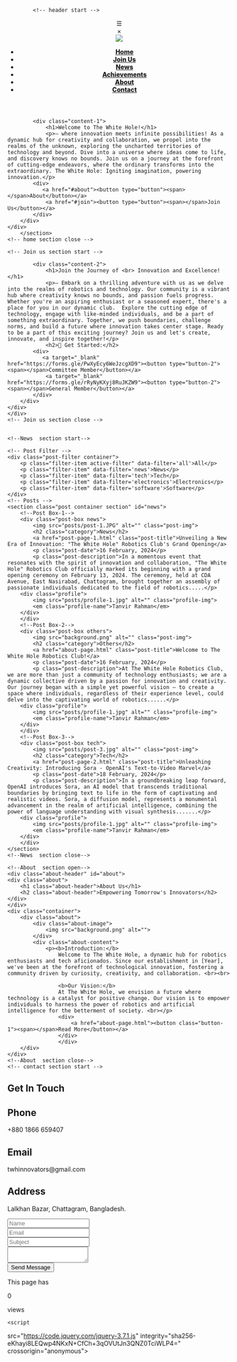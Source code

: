 <html lang="zxx">
    <head>
        <meta charset="UTF-8">
        <script data-ad-client="ca-pub-8622510850483791" async src="https://pagead2.googlesyndication.com/pagead/js/adsbygoogle.js"></script>
        <meta http-equiv="X-UA-Compatible" content="IE=edge">
        <meta name="viewport" content="width=device-width, initial-scale=1.0">
        <title>The White Hole</title>
        <link rel="icon" href="logo.png" />
        <link rel="stylesheet" href="main.css">
        <meta name="viewport" content="width=device-width,initial-scale=1.0">
  <!-- font awesome -->
  <script src="https://kit.fontawesome.com/2a8a609a57.js" crossorigin="anonymous"></script>
  <!-- default color skin -->
  <link rel="stylesheet" type="text/css" href="skins/color-1.css">
        <link href='https://unpkg.com/boxicons@2.1.4/css/boxicons.min.css' rel='stylesheet'>
    </head>
    <body>
        
            <!-- header start -->
  <header class="header">
      <div class="row justify-content-between">
                <!-- navigation menu start -->
        <nav>
            <div class="navbar">
              <div class="hamburger-icon">&#9776;</div>
              <div class="close-icon">&times;</div>
                <a href="index.html"><img src="logo.png" class="logo"></a>
                <ul style="font-weight: 800;">
                    <li><a href="#home">Home</a></li>
                    <li><a href="#join">Join Us</a></li>
                    <li><a href="#news">News</a></li>
                    <li><a href="#">Achievements</a></li>
                    <li><a href="#about">About</a></li>
                    <li><a href="#contact">Contact</a></li>
                </ul>
        </nav>
        <!-- navigation menu end -->
          <span></span>
        </div>
      </div>
  </header>
  <!-- header end -->

  <!-- home section start -->
  <section class="home-section section active" id="home">
    <div class="banner-1">
            
            <div class="content-1">
                <h1>Welcome to The White Hole!</h1>
                <p>– where innovation meets infinite possibilities! As a dynamic hub for creativity and collaboration, we propel into the realms of the unknown, exploring the uncharted territories of technology and beyond. Dive into a universe where ideas come to life, and discovery knows no bounds. Join us on a journey at the forefront of cutting-edge endeavors, where the ordinary transforms into the extraordinary. The White Hole: Igniting imagination, powering innovation.</p>
            <div>
               <a href="#about"><button type="button"><span></span>About</button></a>
                <a href="#join"><button type="button"><span></span>Join Us</button></a>
            </div>
        </div>
    </div>
        </section>
    <!-- home section close -->

    <!-- Join us section start -->
  <div class="home-section section" id="join">
    <div class="banner-2">
            
            <div class="content-2">
                <h1>Join the Journey of <br> Innovation and Excellence!</h1>
                <p>– Embark on a thrilling adventure with us as we delve into the realms of robotics and technology. Our community is a vibrant hub where creativity knows no bounds, and passion fuels progress. Whether you're an aspiring enthusiast or a seasoned expert, there's a place for you in our dynamic club.  Explore the cutting edge of technology, engage with like-minded individuals, and be a part of something extraordinary. Together, we push boundaries, challenge norms, and build a future where innovation takes center stage. Ready to be a part of this exciting journey? Join us and let's create, innovate, and inspire together!</p>
                <h2>🚀 Get Started:</h2>
            <div>
               <a target="_blank" href="https://forms.gle/PwXyEcy6WeJzcgXD9"><button type="button-2"><span></span>Committee Member</button></a>
                <a target="_blank" href="https://forms.gle/rRyNyKXyj8RuJKZW9"><button type="button-2"><span></span>General Member</button></a>
            </div>
        </div>
    </div>
    </div>
    <!-- Join us section close -->

    
    <!--News  section start-->
    
    <!-- Post Filter -->
    <div class="post-filter container">
        <p class="filter-item active-filter" data-filter='all'>All</p>
        <p class="filter-item" data-filter='news'>News</p>
        <p class="filter-item" data-filter='tech'>Tech</p>
        <p class="filter-item" data-filter='electronics'>Electronics</p>
        <p class="filter-item" data-filter='software'>Software</p>
    </div>
    <!-- Posts -->
    <section class="post container section" id="news">
        <!--Post Box-1-->
        <div class="post-box news">
            <img src="posts/post-1.JPG" alt="" class="post-img">
            <h2 class="category">News</h2>
            <a href="post-page-1.html" class="post-title">Unveiling a New Era of Innovation: "The White Hole" Robotics Club's Grand Opening</a>
            <p class="post-date">16 February, 2024</p>
            <p class="post-description">In a momentous event that resonates with the spirit of innovation and collaboration, "The White Hole" Robotics Club officially marked its beginning with a grand opening ceremony on February 13, 2024. The ceremony, held at CDA Avenue, East Nasirabad, Chattogram, brought together an assembly of passionate individuals dedicated to the field of robotics.....</p>
        <div class="profile">
            <img src="posts/profile-1.jpg" alt="" class="profile-img">
            <em class="profile-name">Tanvir Rahman</em>
        </div>
        </div>
        <!--Post Box-2-->
        <div class="post-box others">
            <img src="background.png" alt="" class="post-img">
            <h2 class="category">Others</h2>
            <a href="about-page.html" class="post-title">Welcome to The White Hole Robotics Club!</a>
            <p class="post-date">16 February, 2024</p>
            <p class="post-description">At The White Hole Robotics Club, we are more than just a community of technology enthusiasts; we are a dynamic collective driven by a passion for innovation and creativity. Our journey began with a simple yet powerful vision – to create a space where individuals, regardless of their experience level, could delve into the captivating world of robotics......</p>           
        <div class="profile">
            <img src="posts/profile-1.jpg" alt="" class="profile-img">
            <em class="profile-name">Tanvir Rahman</em>
        </div>
        </div>
        <!--Post Box-3-->
        <div class="post-box tech">
            <img src="posts/post-3.jpg" alt="" class="post-img">
            <h2 class="category">Tech</h2>
            <a href="post-page-2.html" class="post-title">Unleashing Creativity: Introducing Sora - OpenAI's Text-to-Video Marvel</a>
            <p class="post-date">18 February, 2024</p>
            <p class="post-description">In a groundbreaking leap forward, OpenAI introduces Sora, an AI model that transcends traditional boundaries by bringing text to life in the form of captivating and realistic videos. Sora, a diffusion model, represents a monumental advancement in the realm of artificial intelligence, combining the power of language understanding with visual synthesis.......</p>
        <div class="profile">
            <img src="posts/profile-1.jpg" alt="" class="profile-img">
            <em class="profile-name">Tanvir Rahman</em>
        </div>
        </div>
    </section>
    <!--News  section close-->

    <!--About  section open-->
    <div class="about-header" id="about">
    <div class="about">
        <h1 class="about-header">About Us</h1>
        <h2 class="about-header">Empowering Tomorrow's Innovators</h2>
    </div>
    </div>
    <div class="container">
        <div class="about">
            <div class="about-image">
                <img src="background.png" alt="">
            </div>
            <div class="about-content">
                <p><b>Introduction:</b>
                    Welcome to The White Hole, a dynamic hub for robotics enthusiasts and tech aficionados. Since our establishment in [Year], we've been at the forefront of technological innovation, fostering a community driven by curiosity, creativity, and collaboration. <br><br>
                    
                    <b>Our Vision:</b>
                    At The White Hole, we envision a future where technology is a catalyst for positive change. Our vision is to empower individuals to harness the power of robotics and artificial intelligence for the betterment of society. <br></p>
                    <div>
                        <a href="about-page.html"><button class="button-1"><span></span>Read More</button></a>
                    </div>
                    </div>
        </div>
    </div>
    <!--About  section close-->
    <!-- contact section start -->
  <div class="contact-section section" id="contact">
    <div class="container">
      <div class="row">
        <div class="contact-title">
          <h2 data-heading="contact">Get In Touch</h2>
        </div>
      </div>
      <div class="row">
        <!-- contact item start -->
        <div class="contact-item">
          <div class="contact-item-inner outer-shadow">
            <i class="fas fa-phone"></i>
            <h1>Phone</h1>
            <p>+880 1866 659407</p>
          </div>
        </div>
        <!-- contact item end -->
         <!-- contact item start -->
         <div class="contact-item">
          <div class="contact-item-inner outer-shadow">
            <i class="fas fa-envelope"></i>
            <h1>Email</h1>
            <p>twhinnovators@gmail.com</p>
             </div>
        </div>
        <!-- contact item end -->
        <!-- contact item start -->
        <div class="contact-item">
          <div class="contact-item-inner outer-shadow">
            <i class="fas fa-map-marker-alt"></i>
            <h1>Address</h1>
            <p>Lalkhan Bazar, Chattagram, Bangladesh.</p>
          </div>
        </div>
        <!-- contact item end -->
      </div>
      <div class="row">
        <div class="contact-form">
          <form action="https://formsubmit.co/tanvirhalishahar934@gmail.com" method="POST">
            <div class="row">
              <div class="w-50">
                <div class="input-group outer-shadow hover-in-shadow">
                  <input type="text" name="Name=" placeholder="Name" class="input-control">
                </div>
                <div class="input-group outer-shadow hover-in-shadow">
                  <input type="text" name="Email=" placeholder="Email" class="input-control">
                </div>
                <input type="hidden" name="_next" value="https://iamtanvir.000webhostapp.com/">
                <div class="input-group outer-shadow hover-in-shadow">
                  <input type="text" name="Subject=" placeholder="Subject" class="input-control">
                </div>
              </div>
              <div class="w-50">
                <div class="input-group outer-shadow hover-in-shadow">
                  <textarea class="input-control" name="Message=" placeholder="Message">
                  </textarea>
                </div>
              </div>
            </div>
            <div class="row">
              <div class="submit-btn">
                <button type="submit" class="button-1"><span></span>Send Message</button>
              </div>
            </div>
          </form>
        </div>
      </div>
    </div>
    <!-- visitor counter start -->
    <div class="visitor-item">
      <div class="visitor-item-inner outer-shadow">
        <i class="fa fa-users" aria-hidden="true"></i>
        <span>This page has</span>
        <p id="count">0</p>
        <p>views</p>
         </div>
    </div>
    <!-- visitor counter end -->
</div>
  <!-- contact section end -->

    <script
src="https://code.jquery.com/jquery-3.7.1.js"
integrity="sha256-eKhayi8LEQwp4NKxN+CfCh+3qOVUtJn3QNZ0TciWLP4="
crossorigin="anonymous"></script>
    <script src="main.js"></script>
    </body>
</html>
